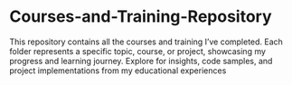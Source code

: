 # Courses-and-Training-Repository
This repository contains all the courses and training I’ve completed. Each folder represents a specific topic, course, or project, showcasing my progress and learning journey. Explore for insights, code samples, and project implementations from my educational experiences
